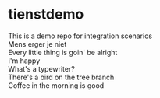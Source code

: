 # tienstdemo
This is a demo repo for integration scenarios <br/>
Mens erger je niet <br/>
Every little thing is goin' be alright<br/>
I'm happy <br/>
What's a typewriter? <br/>
There's a bird on the tree branch <br/>
Coffee in the morning is good <br/>
